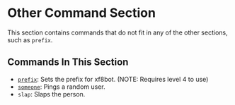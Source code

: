 # Other Command Section

This section contains commands that do not fit in any of the other sections,
such as `prefix`.

## Commands In This Section

- [`prefix`](https://xf8b.github.io/documentation/xf8bot/commands/other/prefix/):
  Sets the prefix for xf8bot. (NOTE: Requires level 4 to use)
- [`someone`](https://xf8b.github.io/documentation/xf8bot/commands/other/someone/):
  Pings a random user.
- `slap`: Slaps the person.
